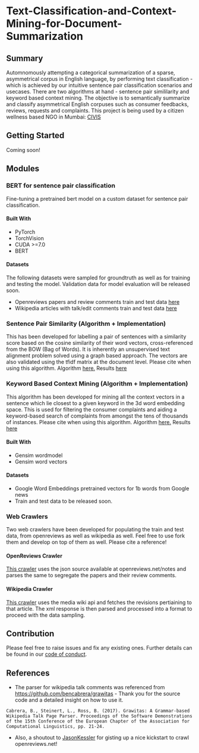 # Text-Classification-and-Context-Mining-for-Document-Summarization

## Summary

Automnomously attempting a categorical summarization of a sparse, asymmetrical corpus in English language, by performing text classification - which is achieved by our intuitive sentence pair classification scenarios and usecases. There are two algorithms at hand - sentence pair simililarity and keyword based context mining. The objective is to semantically summarize and classify asymmetrical English corpuses such as consumer feedbacks, reviews, requests and complaints. This project is being used by a citizen wellness based NGO in Mumbai: [CIVIS](https://www.civis.vote/) 

## Getting Started

Coming soon!

## Modules

### BERT for sentence pair classification

Fine-tuning a pretrained bert model on a custom dataset for sentence pair classification.

#### Built With

* PyTorch
* TorchVision
* CUDA >=7.0
* BERT

#### Datasets

The following datasets were sampled for groundtruth as well as for training and testing the model.
Validation data for model evaluation will be released soon.

* Openreviews papers and review comments train and test data [here](https://github.com/Chintan2108/Text-Classification-and-Context-Mining-for-Document-Summarization/tree/master/bert/word%20embeddings%20and%20similarity%20matrix/training/open%20reviews/dataset)
* Wikipedia articles with talk/edit comments train and test data [here](https://github.com/Chintan2108/Text-Classification-and-Context-Mining-for-Document-Summarization/tree/master/bert/word%20embeddings%20and%20similarity%20matrix/training/wiki/dataset)

### Sentence Pair Similarity (Algorithm + Implementation)

This has been developed for labelling a pair of sentences with a similarity score based on the cosine similarity of their word vectors, cross-referenced from the BOW (Bag of Words). It is inherently an unsupervised text alignment problem solved using a graph based approach. The vectors are also validated using the tfidf matrix at the document level. Please cite when using this algorithm.
Algorithm [here.](https://github.com/Chintan2108/Text-Classification-and-Context-Mining-for-Document-Summarization/blob/master/bert/word%20embeddings%20and%20similarity%20matrix/model/sentencemodel.py)
Results [here](https://github.com/Chintan2108/Text-Classification-and-Context-Mining-for-Document-Summarization/tree/master/bert/word%20embeddings%20and%20similarity%20matrix/results)

### Keyword Based Context Mining (Algorithm + Implementation)

This algorithm has been developed for mining all the context vectors in a sentence which lie closest to a given keyword in the 3d word embedding space. This is used for filtering the consumer complaints and aiding a keyword-based search of complaints from amongst the tens of thousands of instances. Please cite when using this algorithm.
Algorithm [here.](https://github.com/Chintan2108/Text-Classification-and-Context-Mining-for-Document-Summarization/blob/master/bert/entity%20tagging%20(STNFRDNER)/wmd.py)
Results [here](https://github.com/Chintan2108/Text-Classification-and-Context-Mining-for-Document-Summarization/blob/master/bert/entity%20tagging%20(STNFRDNER)/beautified_kwd_results.pdf)

#### Built With

* Gensim wordmodel
* Gensim word vectors

#### Datasets

* Google Word Embeddings pretrained vectors for 1b words from Google news
* Train and test data to be released soon.

### Web Crawlers

Two web crawlers have been developed for populating the train and test data, from openreviews as well as wikipedia as well. Feel free to use fork them and develop on top of them as well. Please cite a reference! 

#### OpenReviews Crawler

[This crawler](https://github.com/Chintan2108/Text-Classification-and-Context-Mining-for-Document-Summarization/tree/master/bert/word%20embeddings%20and%20similarity%20matrix/training/open%20reviews) uses the json source available at openreviews.net/notes and parses the same to segregate the papers and their review comments. 

#### Wikipedia Crawler

[This crawler](https://github.com/Chintan2108/Text-Classification-and-Context-Mining-for-Document-Summarization/tree/master/bert/word%20embeddings%20and%20similarity%20matrix/training/wiki) uses the media wiki api and fetches the revisions pertiaining to that article. The xml response is then parsed and processed into a format to proceed with the data sampling. 

## Contribution

Please feel free to raise issues and fix any existing ones. Further details can be found in our [code of conduct](https://github.com/Chintan2108/Text-Classification-and-Context-Mining-for-Document-Summarization/blob/master/CODE_OF_CONDUCT.md).

## References

* The parser for wikipedia talk comments was referenced from https://github.com/bencabrera/grawitas - Thank you for the source code and a detailed insight on how to use it.

```
Cabrera, B., Steinert, L., Ross, B. (2017). Grawitas: A Grammar-based Wikipedia Talk Page Parser. Proceedings of the Software Demonstrations of the 15th Conference of the European Chapter of the Association for Computational Linguistics, pp. 21-24.
```

* Also, a shoutout to [JasonKessler](https://gist.github.com/JasonKessler/5e147f3b604303ec6867a84b019b3957) for gisting up a nice kickstart to crawl openreviews.net! 
